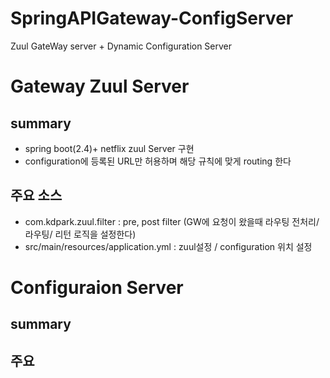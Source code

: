 # SpringAPIGateway-ConfigServer
Zuul GateWay server + Dynamic Configuration Server


# Gateway Zuul Server
## summary
- spring boot(2.4)+ netflix zuul Server 구현
- configuration에 등록된 URL만 허용하며 해당 규칙에 맞게 routing 한다
## 주요 소스
- com.kdpark.zuul.filter : pre, post filter (GW에 요청이 왔을때 라우팅 전처리/라우팅/ 리턴 로직을 설정한다)
- src/main/resources/application.yml : zuul설정 / configuration 위치 설정


# Configuraion Server
## summary

## 주요 
